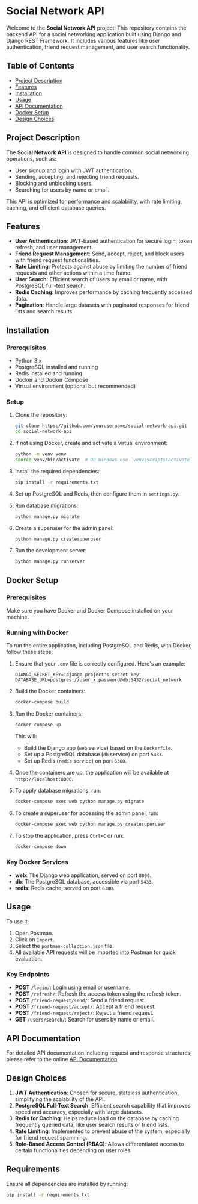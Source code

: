 # Social Network API

Welcome to the **Social Network API** project! This repository contains the backend API for a social networking application built using Django and Django REST Framework. It includes various features like user authentication, friend request management, and user search functionality.

## Table of Contents

- [Project Description](#project-description)
- [Features](#features)
- [Installation](#installation)
- [Usage](#usage)
- [API Documentation](#api-documentation)
- [Docker Setup](#docker-setup)
- [Design Choices](#design-choices)

## Project Description

The **Social Network API** is designed to handle common social networking operations, such as:
- User signup and login with JWT authentication.
- Sending, accepting, and rejecting friend requests.
- Blocking and unblocking users.
- Searching for users by name or email.
  
This API is optimized for performance and scalability, with rate limiting, caching, and efficient database queries.

## Features

- **User Authentication**: JWT-based authentication for secure login, token refresh, and user management.
- **Friend Request Management**: Send, accept, reject, and block users with friend request functionalities.
- **Rate Limiting**: Protects against abuse by limiting the number of friend requests and other actions within a time frame.
- **User Search**: Efficient search of users by email or name, with PostgreSQL full-text search.
- **Redis Caching**: Improves performance by caching frequently accessed data.
- **Pagination**: Handle large datasets with paginated responses for friend lists and search results.

## Installation

### Prerequisites

- Python 3.x
- PostgreSQL installed and running
- Redis installed and running
- Docker and Docker Compose
- Virtual environment (optional but recommended)

### Setup

1. Clone the repository:

    ```sh
    git clone https://github.com/yourusername/social-network-api.git
    cd social-network-api
    ```

2. If not using Docker, create and activate a virtual environment:

    ```sh
    python -m venv venv
    source venv/bin/activate  # On Windows use `venv\Scripts\activate`
    ```

3. Install the required dependencies:

    ```sh
    pip install -r requirements.txt
    ```

4. Set up PostgreSQL and Redis, then configure them in `settings.py`.

5. Run database migrations:

    ```sh
    python manage.py migrate
    ```

6. Create a superuser for the admin panel:

    ```sh
    python manage.py createsuperuser
    ```

7. Run the development server:

    ```sh
    python manage.py runserver
    ```

## Docker Setup

### Prerequisites

Make sure you have Docker and Docker Compose installed on your machine.

### Running with Docker

To run the entire application, including PostgreSQL and Redis, with Docker, follow these steps:

1. Ensure that your `.env` file is correctly configured. Here's an example:

    ```env
    DJANGO_SECRET_KEY='django project's secret key'
    DATABASE_URL=postgres://user_x:password@db:5432/social_network
    ```

2. Build the Docker containers:

    ```sh
    docker-compose build
    ```

3. Run the Docker containers:

    ```sh
    docker-compose up
    ```

    This will:
    - Build the Django app (`web` service) based on the `Dockerfile`.
    - Set up a PostgreSQL database (`db` service) on port `5433`.
    - Set up Redis (`redis` service) on port `6380`.

4. Once the containers are up, the application will be available at `http://localhost:8000`.

5. To apply database migrations, run:

    ```sh
    docker-compose exec web python manage.py migrate
    ```

6. To create a superuser for accessing the admin panel, run:

    ```sh
    docker-compose exec web python manage.py createsuperuser
    ```

7. To stop the application, press `Ctrl+C` or run:

    ```sh
    docker-compose down
    ```

### Key Docker Services

- **web**: The Django web application, served on port `8000`.
- **db**: The PostgreSQL database, accessible via port `5433`.
- **redis**: Redis cache, served on port `6380`.

## Usage

<!-- ### Postman Collection

A Postman collection is provided to facilitate testing of API endpoints. You can find the collection in the repository at:
[Postman Collection](./postman-collection.json). -->

To use it:

1. Open Postman.
2. Click on `Import`.
3. Select the `postman-collection.json` file.
4. All available API requests will be imported into Postman for quick evaluation.

### Key Endpoints

- **POST** `/login/`: Login using email or username.
- **POST** `/refresh/`: Refresh the access token using the refresh token.
- **POST** `/friend-request/send/`: Send a friend request.
- **POST** `/friend-request/accept/`: Accept a friend request.
- **POST** `/friend-request/reject/`: Reject a friend request.
- **GET** `/users/search/`: Search for users by name or email.

## API Documentation

For detailed API documentation including request and response structures, please refer to the online [API Documentation](https://documenter.getpostman.com/view/38401207/2sAXqv4L4M).

## Design Choices

1. **JWT Authentication**: Chosen for secure, stateless authentication, simplifying the scalability of the API.
2. **PostgreSQL Full-Text Search**: Efficient search capability that improves speed and accuracy, especially with large datasets.
3. **Redis for Caching**: Helps reduce load on the database by caching frequently queried data, like user search results or friend lists.
4. **Rate Limiting**: Implemented to prevent abuse of the system, especially for friend request spamming.
5. **Role-Based Access Control (RBAC)**: Allows differentiated access to certain functionalities depending on user roles.

## Requirements

Ensure all dependencies are installed by running:

```sh
pip install -r requirements.txt
